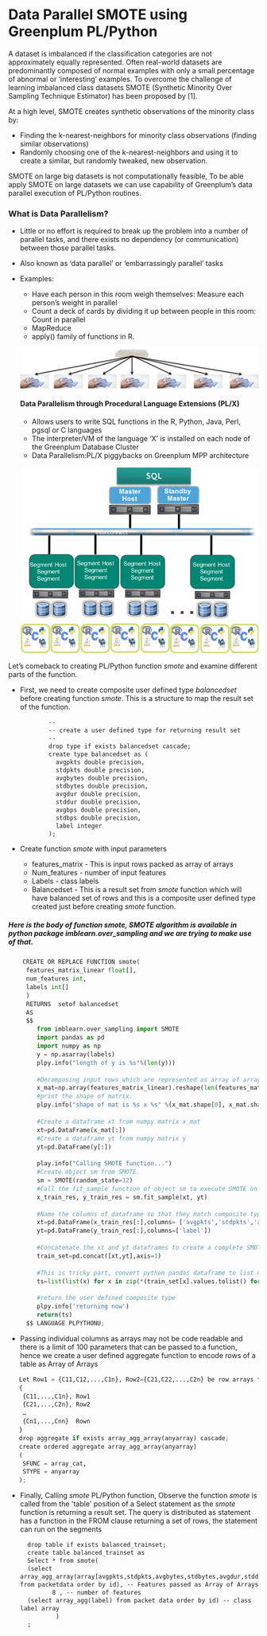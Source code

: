 # Data Parallel SMOTE using Greenplum PL/Python

A dataset is imbalanced if the classification categories are not approximately equally represented. Often real-world datasets are predominantly composed of normal examples with only a small percentage of abnormal or ‘interesting’ examples. To overcome the challenge of learning imbalanced class datasets SMOTE (Synthetic Minority Over Sampling Technique Estimator) has been proposed by [1].

At a high level, SMOTE creates synthetic observations of the minority class by:

* Finding the k-nearest-neighbors for minority class observations (finding similar observations)
* Randomly choosing one of the k-nearest-neighbors and using it to create a similar, but randomly tweaked, new observation.

SMOTE on large big datasets is not computationally feasible, To be able apply SMOTE on large datasets we can use capability of  Greenplum’s data parallel execution of PL/Python routines.

### What is Data Parallelism?
* Little or no effort is required to break up the problem into a number of parallel tasks, and there exists no dependency (or communication) between those parallel tasks.
* Also known as ‘data parallel’ or ‘embarrassingly parallel’ tasks
* Examples:
  * Have each person in this room weigh themselves: Measure each person’s weight in parallel
  * Count a deck of cards by dividing it up between people in this room: Count in parallel
  * MapReduce
  * apply() family of functions in R.
  
  
  
  
  ![](https://github.com/pnagula/Data-Parallel-SMOTE/blob/master/Picture1.png)
  
  #### Data Parallelism through Procedural Language Extensions (PL/X)
  
  * Allows users to write SQL functions in the R, Python, Java, Perl, pgsql or C languages
  * The interpreter/VM of the language ‘X’ is installed on each node of the Greenplum Database Cluster
  * Data Parallelism:PL/X piggybacks on Greenplum MPP architecture
  
  ![](https://github.com/pnagula/Data-Parallel-SMOTE/blob/master/Picture2.png)

Let’s comeback to creating PL/Python function *smote* and examine different parts of the function.
* First, we need to create composite user defined type *balancedset* before creating function *smote*. This is a structure to map the result set of the function.

              --
              -- create a user defined type for returning result set
              --
              drop type if exists balancedset cascade;
              create type balancedset as (
                avgpkts double precision,
                stdpkts double precision,
                avgbytes double precision,
                stdbytes double precision,
                avgdur double precision,
                stddur double precision,
                avgbps double precision,
                stdbps double precision,
                label integer
              );

* Create function *smote* with input parameters 
  * features_matrix - This is input rows packed as array of arrays
  * Num_features - number of input features 
  * Labels - class labels
  * Balancedset - This is a result set from *smote* function which will have balanced set of rows and this is a composite user     defined type created just before creating *smote* function.
##### Here is the body of function *smote*, SMOTE algorithm is available in python package imblearn.over_sampling and we are trying to make use of that.

```python
    CREATE OR REPLACE FUNCTION smote(
     features_matrix_linear float[],
     num_features int,
     labels int[]
     )
     RETURNS  setof balancedset
     AS
     $$
        from imblearn.over_sampling import SMOTE
        import pandas as pd
        import numpy as np
        y = np.asarray(labels)
        plpy.info("length of y is %s"%(len(y)))
        
        #Decomposing input rows which are represented as array of arrays to a numpy matrix (Rows,Columns) of table.  
        x_mat=np.array(features_matrix_linear).reshape(len(features_matrix_linear)/num_features, num_features)
        #print the shape of matrix.
        plpy.info("shape of mat is %s x %s" %(x_mat.shape[0], x_mat.shape[1]))

        #Create a dataframe xt from numpy matrix x_mat
        xt=pd.DataFrame(x_mat[:]) 
        #Create a dataframe yt from numpy matrix y
        yt=pd.DataFrame(y[:]) 

        play.info("Calling SMOTE function...")
        #Create object sm from SMOTE.
        sm = SMOTE(random_state=12)
        #Call the fit_sample function of object sm to execute SMOTE on the dataset.
        x_train_res, y_train_res = sm.fit_sample(xt, yt)

        #Name the columns of dataframe so that they match composite type column names
        xt=pd.DataFrame(x_train_res[:],columns= ['avgpkts','stdpkts','avgbytes','stdbytes','avgdur','stddur','avgbps','stdbps'])
        yt=pd.DataFrame(y_train_res[:],columns=['label'])

        #Concatenate the xt and yt dataframes to create a complete SMOTEd dataset
        train_set=pd.concat([xt,yt],axis=1)

        #This is tricky part, convert python pandas dataframe to list of lists so that GREENPLUM can convert list of lists to GREENPLUM user defined composite type 
        ts=list(list(x) for x in zip(*(train_set[x].values.tolist() for x in train_set.columns)))

        #return the user defined composite type
        plpy.info('returning now')
        return(ts)
     $$ LANGUAGE PLPYTHONU;
```
    
 * Passing individual columns as arrays may not be code readable and there is a limit of 100 parameters that can be passed to a function, hence we create a user defined aggregate function to encode rows of a table as Array of Arrays
```python
   Let Row1 = {C11,C12,...,C1n}, Row2={C21,C22,...,C2n} be row arrays then Array of Arrays will be 
   {
    {C11,...,C1n}, Row1
    {C21,...,C2n}, Row2
    …
    {Cn1,...,Cnn}  Rown
   }
   drop aggregate if exists array_agg_array(anyarray) cascade;
   create ordered aggregate array_agg_array(anyarray)
   (
    SFUNC = array_cat,
    STYPE = anyarray
   );
```
* Finally, Calling *smote* PL/Python function, Observe the function *smote* is called from the 'table' position of a Select statement as the *smote* function is returning a result set. The query is distributed as statement has a function in the FROM clause returning a set of rows, the statement can run on the segments

        drop table if exists balanced_trainset;
        create table balanced_trainset as 
        Select * from smote(
        (select   array_agg_array(array[avgpkts,stdpkts,avgbytes,stdbytes,avgdur,stddur,avgbps,stdbps]) from packetdata order by id), -- Features passed as Array of Arrays 
               8 , -- number of features
        (select array_agg(label) from packet data order by id) -- class label array
                )
        ;

